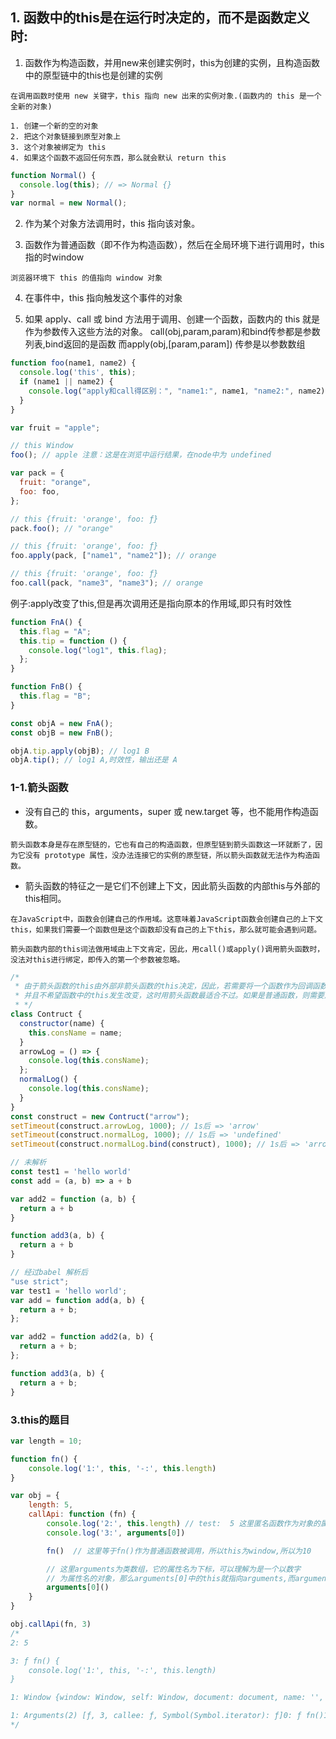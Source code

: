## 1. 函数中的this是在运行时决定的，而不是函数定义时:
1. 函数作为构造函数，并用new来创建实例时，this为创建的实例，且构造函数中的原型链中的this也是创建的实例
```
在调用函数时使用 new 关键字，this 指向 new 出来的实例对象.(函数内的 this 是一个全新的对象)

1. 创建一个新的空的对象
2. 把这个对象链接到原型对象上
3. 这个对象被绑定为 this
4. 如果这个函数不返回任何东西，那么就会默认 return this
```
```javaScript
function Normal() {
  console.log(this); // => Normal {}
}
var normal = new Normal();
```

2. 作为某个对象方法调用时，this 指向该对象。

3. 函数作为普通函数（即不作为构造函数），然后在全局环境下进行调用时，this指的时window
```
浏览器环境下 this 的值指向 window 对象
```

4. 在事件中，this 指向触发这个事件的对象

5. 如果 apply、call 或 bind 方法用于调用、创建一个函数，函数内的 this 就是作为参数传入这些方法的对象。
call(obj,param,param)和bind传参都是参数列表,bind返回的是函数
而apply(obj,[param,param]) 传参是以参数数组
```javaScript
function foo(name1, name2) {
  console.log('this', this);
  if (name1 || name2) {
    console.log("apply和call得区别：", "name1:", name1, "name2:", name2);
  }
}

var fruit = "apple";

// this Window
foo(); // apple 注意：这是在浏览中运行结果，在node中为 undefined

var pack = {
  fruit: "orange",
  foo: foo,
};

// this {fruit: 'orange', foo: ƒ}
pack.foo(); // "orange"

// this {fruit: 'orange', foo: ƒ}
foo.apply(pack, ["name1", "name2"]); // orange

// this {fruit: 'orange', foo: ƒ}
foo.call(pack, "name3", "name3"); // orange
```

例子:apply改变了this,但是再次调用还是指向原本的作用域,即只有时效性
```javaScript
function FnA() {
  this.flag = "A";
  this.tip = function () {
    console.log("log1", this.flag);
  };
}

function FnB() {
  this.flag = "B";
}

const objA = new FnA();
const objB = new FnB();

objA.tip.apply(objB); // log1 B
objA.tip(); // log1 A,时效性，输出还是 A
```

### 1-1.箭头函数
- 没有自己的 this，arguments，super 或 new.target 等，也不能用作构造函数。
```
箭头函数本身是存在原型链的，它也有自己的构造函数，但原型链到箭头函数这一环就断了，因为它没有 prototype 属性，没办法连接它的实例的原型链，所以箭头函数就无法作为构造函数。
```

- 箭头函数的特征之一是它们不创建上下文，因此箭头函数的内部this与外部的this相同。
```
在JavaScript中，函数会创建自己的作用域。这意味着JavaScript函数会创建自己的上下文this，如果我们需要一个函数但是这个函数却没有自己的上下this，那么就可能会遇到问题。

箭头函数内部的this词法做用域由上下文肯定，因此，用call()或apply()调用箭头函数时，没法对this进行绑定，即传入的第一个参数被忽略。
```

```javaScript
/*
 * 由于箭头函数的this由外部非箭头函数的this决定，因此，若需要将一个函数作为回调函数去执行，
 * 并且不希望函数中的this发生改变，这时用箭头函数最适合不过。如果是普通函数，则需要用bind()进行this绑定。
 * */
class Contruct {
  constructor(name) {
    this.consName = name;
  }
  arrowLog = () => {
    console.log(this.consName);
  };
  normalLog() {
    console.log(this.consName);
  }
}
const construct = new Contruct("arrow");
setTimeout(construct.arrowLog, 1000); // 1s后 => 'arrow'
setTimeout(construct.normalLog, 1000); // 1s后 => 'undefined'
setTimeout(construct.normalLog.bind(construct), 1000); // 1s后 => 'arrow'
```


```javaScript
// 未解析 
const test1 = 'hello world'
const add = (a, b) => a + b

var add2 = function (a, b) {
  return a + b
}

function add3(a, b) {
  return a + b
}

// 经过babel 解析后
"use strict";
var test1 = 'hello world';
var add = function add(a, b) {
  return a + b;
};

var add2 = function add2(a, b) {
  return a + b;
};

function add3(a, b) {
  return a + b;
}
```

### 3.this的题目
```javaScript
var length = 10;

function fn() {
    console.log('1:', this, '-:', this.length)
}

var obj = {
    length: 5,
    callApi: function (fn) {
        console.log('2:', this.length) // test:  5 这里匿名函数作为对象的属性被调用，所以this为obj
        console.log('3:', arguments[0])

        fn()  // 这里等于fn()作为普通函数被调用，所以this为window,所以为10

        // 这里arguments为类数组，它的属性名为下标，可以理解为是一个以数字
        // 为属性名的对象，那么arguments[0]中的this就指向arguments,而arguments本身具有length属性，表示参数的个数
        arguments[0]()
    }
}

obj.callApi(fn, 3)
/*
2: 5

3: ƒ fn() {
    console.log('1:', this, '-:', this.length)
}

1: Window {window: Window, self: Window, document: document, name: '', location: Location, …} -: 10

1: Arguments(2) [ƒ, 3, callee: ƒ, Symbol(Symbol.iterator): ƒ]0: ƒ fn()1: 3callee: ƒ (fn)length: 2Symbol(Symbol.iterator): ƒ values()[[Prototype]]: Object -: 2
*/
```
